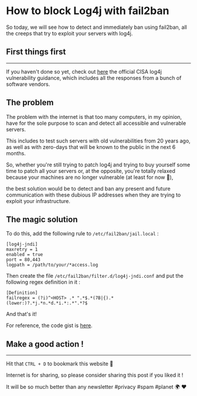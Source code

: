# How to block Log4j with fail2ban


So today, we will see how to detect and immediately ban using fail2ban, all the creeps that try to exploit your servers with log4j.


## First things first
---
If you haven't done so yet, check out [here](https://github.com/cisagov/log4j-affected-db/blob/develop/README.md) the official CISA log4j vulnerability guidance, which includes all the responses from a bunch of software vendors.

## The problem

The problem with the internet is that too many computers, in my opinion, have for the sole purpose to scan and detect all accessible and vulnerable servers. 

This includes to test such servers with old vulnerabilities from 20 years ago, as well as with zero-days that will be known to the public in the next 6 months.

So, whether you're still trying to patch log4j and trying to buy yourself some time to patch all your servers or, at the opposite, you're totally relaxed because your machines are no longer vulnerable (at least for now 🤠), 

the best solution would be to detect and ban any present and future communication with these dubious IP addresses when they are trying to exploit your infrastructure.

## The magic solution

To do this, add the following rule to `/etc/fail2ban/jail.local` : 

```
[log4j-jndi]
maxretry = 1
enabled = true
port = 80,443
logpath = /path/to/your/*access.log
```

Then create the file `/etc/fail2ban/filter.d/log4j-jndi.conf` and put the following regex definition in it :

```
[Definition]
failregex = (?i)^<HOST> .* ".*$.*(7B|{).*(lower:)?.*j.*n.*d.*i.*:.*".*?$
```

And that's it!

For reference, the code gist is [here](https://gist.github.com/jaygooby/3502143639e09bb694e9c0f3c6203949).

## Make a good action !
---
Hit that `CTRL + D` to bookmark this website 🔖

Internet is for sharing, so please consider sharing this post if you liked it !

It will be so much better than any newsletter #privacy #spam #planet 🌍 ❤️
